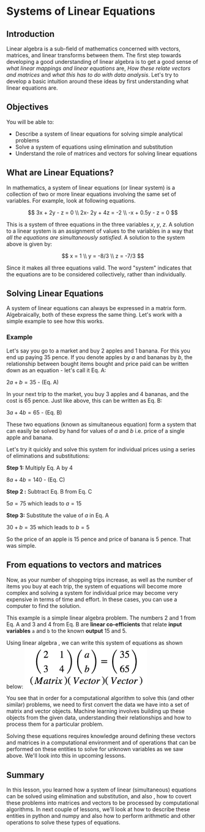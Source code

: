 
# Systems of Linear Equations 

## Introduction

Linear algebra is a sub-field of mathematics concerned with vectors, matrices, and linear transforms between them. 
The first step towards developing a good understanding of linear algebra is to get a good sense of *what linear mappings and linear equations* are, *How these relate vectors and matrices* and *what this has to do with data analysis*. Let's try to develop a basic intuition around these ideas by first understanding what linear equations are. 

## Objectives

You will be able to: 

* Describe a system of linear equations for solving simple analytical problems
* Solve a system of equations using elimination and substitution
* Understand the role of matrices and vectors for solving linear equations



## What are Linear Equations?

In mathematics, a system of linear equations (or linear system) is a collection of two or more linear equations involving the same set of variables. For example, look at following equations.

$$
3x + 2y - z = 0 \\
2x- 2y + 4z = -2 \\
-x + 0.5y - z = 0
$$

This is a system of three equations in the three variables $x$, $y$, $z$. A solution to a linear system is an assignment of values to the variables in a way that *all the equations are simultaneously satisfied*. A solution to the system above is given by:

$$
x = 1 \\
y = -8/3 \\
z = -7/3
$$

Since it makes all three equations valid. The word "system" indicates that the equations are to be considered collectively, rather than individually.

## Solving Linear Equations

A system of linear equations can always be expressed in a matrix form. Algebraically, both of these express the same thing. Let's work with a simple example to see how this works. 

### Example 

Let's say you go to a market and buy 2 apples and 1 banana. For this you end up paying 35 pence. If you denote apples by $a$ and bananas  by $b$, the relationship between bought items bought and price paid can be written down as an equation - let's call it Eq. A:

$2a + b = 35$  - (Eq. A)

In your next trip to the market, you buy 3 apples and 4 bananas, and the cost is 65 pence. Just like above, this can be written as Eq. B:

$3a + 4b = 65$ - (Eq. B)

These two equations (known as simultaneous equation) form a system that can easily be solved by hand for values of $a$ and $b$ i.e. price of a single apple and banana. 

Let's try it quickly and solve this system for individual prices using a series of eliminations and substitutions:

**Step 1:** Multiply Eq. A by 4

$8a + 4b = 140$ - (Eq. C)

**Step 2 :** Subtract Eq. B from Eq. C

$5a = 75$ which leads to $a = 15$

**Step 3:** Substitute the value of $a$ in Eq. A

$30 + b = 35$ which leads to $b = 5$

So the price of an apple is 15 pence and price of banana is 5 pence. That was simple.

## From equations to vectors and matrices

Now, as your number of shopping trips increase, as well as the number of items you buy at each trip, the system of equations will become more complex and solving a system for individual price may become very expensive in terms of time and effort. In these cases, you can use a computer to find the solution. 

This example is a simple linear algebra problem. The numbers 2 and 1 from Eq. A and 3 and 4 from Eq. B  are **linear co-efficients** that relate **input variables** `a` and `b` to the known **output** 15 and 5.  

Using linear algebra , we can write this system of equations as shown below:
<img src="images/ss.png" width = "320">


You see that in order for a computational algorithm to solve this (and other similar) problems, we need to first convert the data we have into a set of matrix and vector objects. Machine learning involves building up these objects from the given data, understanding their relationships and how to process them for a particular problem. 

Solving these equations requires knowledge around defining these vectors and matrices in a computational environment and of operations that can be performed on these entities to solve for unknown variables as we saw above. We'll look into this in upcoming lessons. 

## Summary

In this lesson, you learned how a system of linear (simultaneous) equations can be solved using elimination and substitution, and also , how to covert these problems into matrices and vectors to be processed by computational algorithms. In next couple of lessons, we'll look at how to describe these entities in python and numpy and also how to perform arithmetic and other operations to solve these types of equations. 
